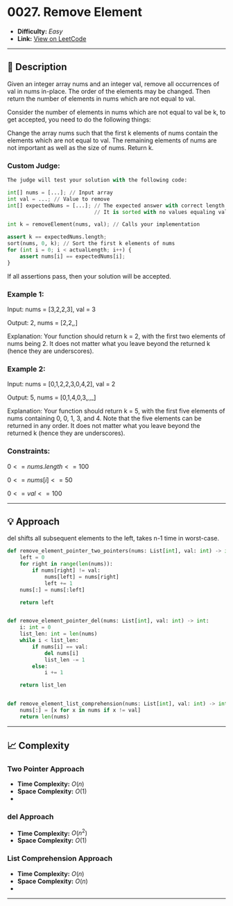 # 0027. Remove Element

- **Difficulty:** _Easy_  
- **Link:** [View on LeetCode](https://leetcode.com/problems/remove-element/)

---

## 🧩 Description

Given an integer array nums and an integer val, remove all occurrences of val in nums in-place. The order of the elements may be changed. Then return the number of elements in nums which are not equal to val.

Consider the number of elements in nums which are not equal to val be k, to get accepted, you need to do the following things:

Change the array nums such that the first k elements of nums contain the elements which are not equal to val. The remaining elements of nums are not important as well as the size of nums.
Return k.

### Custom Judge:
```python
The judge will test your solution with the following code:

int[] nums = [...]; // Input array
int val = ...; // Value to remove
int[] expectedNums = [...]; // The expected answer with correct length.
                            // It is sorted with no values equaling val.

int k = removeElement(nums, val); // Calls your implementation

assert k == expectedNums.length;
sort(nums, 0, k); // Sort the first k elements of nums
for (int i = 0; i < actualLength; i++) {
    assert nums[i] == expectedNums[i];
}
```
If all assertions pass, then your solution will be accepted.
 

### Example 1:

Input: nums = [3,2,2,3], val = 3

Output: 2, nums = [2,2,_,_]

Explanation: Your function should return k = 2, with the first two elements of nums being 2.
It does not matter what you leave beyond the returned k (hence they are underscores).
### Example 2:

Input: nums = [0,1,2,2,3,0,4,2], val = 2

Output: 5, nums = [0,1,4,0,3,_,_,_]

Explanation: Your function should return k = 5, with the first five elements of nums containing 0, 0, 1, 3, and 4.
Note that the five elements can be returned in any order.
It does not matter what you leave beyond the returned k (hence they are underscores).
 

### Constraints:

$0 <= nums.length <= 100$

$0 <= nums[i] <= 50$

$0 <= val <= 100$

---

## 💡 Approach

del shifts all subsequent elements to the left, takes n-1 time in worst-case.

```python
def remove_element_pointer_two_pointers(nums: List[int], val: int) -> int:
    left = 0
    for right in range(len(nums)):
        if nums[right] != val:
            nums[left] = nums[right]
            left += 1
    nums[:] = nums[:left]

    return left


def remove_element_pointer_del(nums: List[int], val: int) -> int:
    i: int = 0
    list_len: int = len(nums)
    while i < list_len:
        if nums[i] == val:
            del nums[i]
            list_len -= 1
        else:
            i += 1

    return list_len


def remove_element_list_comprehension(nums: List[int], val: int) -> int:
    nums[:] = [x for x in nums if x != val]
    return len(nums)
```

---

## 📈 Complexity

### Two Pointer Approach
- **Time Complexity:** $O(n)$
- **Space Complexity:** $O(1)$
- 
### del Approach
- **Time Complexity:** $O(n^{2})$
- **Space Complexity:** $O(1)$

### List Comprehension Approach
- **Time Complexity:** $O(n)$
- **Space Complexity:** $O(n)$
- 
---
